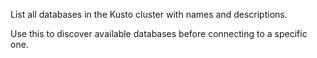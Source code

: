 List all databases in the Kusto cluster with names and descriptions.

Use this to discover available databases before connecting to a specific one.
